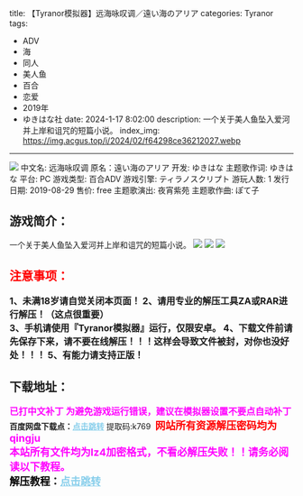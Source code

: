 title: 【Tyranor模拟器】远海咏叹调／遠い海のアリア
categories: Tyranor
tags:
- ADV
- 海
- 同人
- 美人鱼
- 百合
- 恋爱
- 2019年
- ゆきはな社
date: 2024-1-17 8:02:00
description: 一个关于美人鱼坠入爱河并上岸和诅咒的短篇小说。
index_img: https://img.acgus.top/i/2024/02/f64298ce36212027.webp
---
![](https://img.acgus.top/i/2024/02/f64298ce36212027.webp)
中文名: 远海咏叹调
原名：遠い海のアリア
开发: ゆきはな
主题歌作词: ゆきはな
平台: PC
游戏类型: 百合ADV
游戏引擎: ティラノスクリプト
游玩人数: 1
发行日期: 2019-08-29
售价: free
主题歌演出: 夜宵紫苑
主题歌作曲: ぽて子

## 游戏简介：
一个关于美人鱼坠入爱河并上岸和诅咒的短篇小说。
![](https://img.acgus.top/i/2024/02/28b00be925212047.webp)
![](https://img.acgus.top/i/2024/02/5b3d05da0c212033.webp)
![](https://img.acgus.top/i/2024/02/2f5e2265db212030.webp)




## <font color=#FF0000 >注意事项：</font>
<font size=3><b>1、未满18岁请自觉关闭本页面！
2、请用专业的解压工具ZA或RAR进行解压！（这点很重要）           
3、手机请使用『Tyranor模拟器』运行，仅限安卓。
4、下载文件前请先保存下来，请不要在线解压！！！这样会导致文件被封，对你也没好处！！！
5、有能力请支持正版！</b></font>

## 下载地址：
<font color=#FF00FF size=3><b>已打中文补丁</b></font>
<font color=#FF00FF size=3>**为避免游戏运行错误，建议在模拟器设置不要点自动补丁**</font>
<b>百度网盘下载点：</b><a href="https://pan.baidu.com/s/1Naeo1P-FbWpXkRdfUtEu4A?pwd=k769" style="color: #87CEEB;"><b>点击跳转</b></a> 提取码:k769
<a style="padding: 0" href="https://post.qingju.org/AD/"><img style="max-width:100%" src="https://img.acgus.top/i/2024/07/478f689b8021d8d499ab43d21acf137a.gif" alt=""></a>
<b><font color=#FF0000 size=4>网站所有资源解压密码均为</b></font><b><font color=#FF00FF size=4>qingju</font><font color=#FF0000 ></font></b><br><b><font color=#FF00FF size=4>本站所有文件均为lz4加密格式，不看必解压失败！！请务必阅读以下教程。</b></font><br><b><font color=#000 size=4>解压教程：</b><a href="https://post.qingju.org/tutorial/000/" style="color: #87CEEB;"><b>点击跳转</b></a>